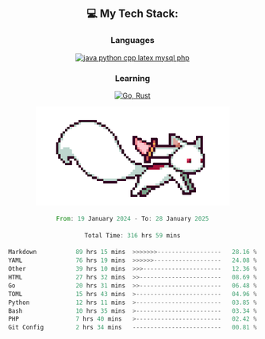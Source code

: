 
<div align="center">
<br>

## 💻 My Tech Stack:

### Languages

[![java python cpp latex mysql php](https://skillicons.dev/icons?i=java,python,cpp,latex,mysql,php)](https://skillicons.dev)

### Learning

[![Go, Rust](https://skillicons.dev/icons?i=go,rust)](https://skillicons.dev)

<center>

<img src="kyubey.gif" alt="Alt-Text" title="" >

</center>


<!--START_SECTION:waka-->

```rust
From: 19 January 2024 - To: 28 January 2025

Total Time: 316 hrs 59 mins

Markdown           89 hrs 15 mins  >>>>>>>------------------   28.16 %
YAML               76 hrs 19 mins  >>>>>>-------------------   24.08 %
Other              39 hrs 10 mins  >>>----------------------   12.36 %
HTML               27 hrs 32 mins  >>-----------------------   08.69 %
Go                 20 hrs 31 mins  >>-----------------------   06.48 %
TOML               15 hrs 43 mins  >------------------------   04.96 %
Python             12 hrs 11 mins  >------------------------   03.85 %
Bash               10 hrs 35 mins  >------------------------   03.34 %
PHP                7 hrs 40 mins   >------------------------   02.42 %
Git Config         2 hrs 34 mins   -------------------------   00.81 %
```

<!--END_SECTION:waka-->
